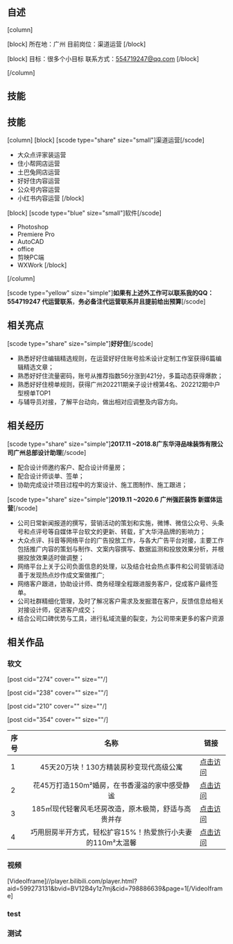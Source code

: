 ## 自述

[column]

[block] 所在地：广州
目前岗位：渠道运营
[/block]

[block] 目标：很多个小目标
联系方式：554719247@qq.com
[/block]

[/column]

## 技能
## 技能

[column]
[block] [scode type="share" size="small"]渠道运营[/scode]

- 大众点评家装运营
- 住小帮网店运营
- 土巴兔网店运营
- 好好住内容运营
- 公众号内容运营
- 小红书内容运营
  [/block]

[block] [scode type="blue" size="small"]软件[/scode]

- Photoshop
- Premiere Pro
- AutoCAD
- office
- 剪映PC端
- WXWork
  [/block]

[/column]

[scode type="yellow" size="simple"]**如果有上述外工作可以联系我的QQ：554719247 代运营联系**，**务必备注代运营联系并且提前给出预算**[/scode]

## 相关亮点

[scode type="share" size="simple"]**好好住**[/scode]

* 熟悉好好住编辑精选规则，在运营好好住账号拾禾设计定制工作室获得6篇编辑精选文章；
* 熟悉好好住流量密码，账号从推荐指数56分涨到421分，多篇动态获得爆款；
* 熟悉好好住榜单规则，获得广州202211期亲子设计榜第4名、202212期中户型榜单TOP1
* 与辅导员对接，了解平台动向，做出相对应调整及内容方向。



## 相关经历

[scode type="share" size="simple"]**2017.11 ~2018.8广东华浔品味装饰有限公司广州总部设计助理**[/scode]

* 配合设计师邀约客户、配合设计师量房；
* 配合设计师谈单、签单；
* 协助完成设计项目过程中的方案设计、施工图制作、施工跟进；

[scode type="share" size="simple"]**2019.11 ~2020.6 广州强匠装饰   新媒体运营**[/scode]

* 公司日常新闻报道的撰写，营销活动的策划和实施，微博、微信公众号、头条号和点评号等自媒体平台软文的更新、转载，扩大华浔品牌的影响力；
* 大众点评、抖音等网络平台的广告投放工作，与各大广告平台对接，主要工作包括推广内容的策划与制作、文案内容撰写、数据监测和投放效果分析，并根据投放效果适时做调整；
* 网络平台上关于公司负面信息的处理，以及结合社会热点事件和公司营销活动善于发现热点炒作成文案做推广;
* 网络客户跟进，协助设计师、商务经理全程跟进服务客户，促成客户最终签单。
* 公司社群精细化管理，及时了解况客户需求及发掘潜在客户，反馈信息给相关对接设计师，促进客户成交；
* 结合公司口碑优势与工具，进行私域流量的裂变，为公司带来更多的客户资源

## 相关作品

### 软文

[post cid="274" cover="" size=""/]

[post cid="238" cover="" size=""/]

[post cid="210" cover="" size=""/]

[post cid="354" cover="" size=""/]

| 序号 |                            名称                            | 链接                                                         |
| :--- | :--------------------------------------------------------: | ------------------------------------------------------------ |
| 1    |          45天20万块！130方精装房秒变现代高级公寓           | [点击访问](https://docs.qq.com/doc/p/7c70c0ad2447358cc04befce324f976a3d2ea04e?dver=2.1.27687431) |
| 2    |       花45万打造150m²婚房，在书香漫溢的家中感受静谧        | [点击访问](https://xbrooke.cn/index.php/archives/84/)        |
| 3    |    185㎡现代轻奢风毛坯房改造，原木极简，舒适与高贵并存     | [点击访问](https://xbrooke.cn/archives/274.html)             |
| 4    | 巧用厨房半开方式，轻松扩容15%！热爱旅行小夫妻的110m²太温馨 | [点击访问](https://xbrooke.cn/archives/354.html)             |

### 视频

[VideoIframe]//player.bilibili.com/player.html?aid=599273131&bvid=BV12B4y1z7mj&cid=798886639&page=1[/VideoIframe]

### test
### 测试
